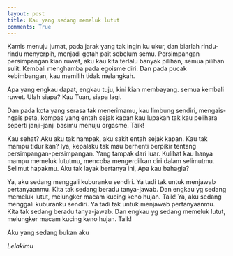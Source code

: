 ```yaml
---
layout: post
title: Kau yang sedang memeluk lutut
comments: True
---
```


Kamis menuju jumat, pada jarak yang tak ingin ku ukur, dan biarlah rindu-rindu menyerpih, menjadi getah pait sebelum semu. Persimpangan persimpangan kian ruwet, aku kau kita terlalu banyak pilihan, semua pilihan sulit. Kembali menghamba pada egoisme diri. Dan pada pucak kebimbangan, kau memilih tidak melangkah.
 
Apa yang engkau dapat, engkau tuju, kini kian membayang. semua kembali ruwet. Ulah siapa? Kau Tuan, siapa lagi.
 
Dan pada kota yang serasa tak menerimamu, kau limbung sendiri, mengais-ngais peta, kompas yang entah sejak kapan kau lupakan tak kau pelihara seperti janji-janji basimu menuju orgasme. Taik!
 
Kau sehat? Aku aku tak nampak, aku sakit entah sejak kapan. Kau tak mampu tidur kan? Iya, kepalaku tak mau berhenti berpikir tentang persimpangan-persimpangan. Yang tampak dari luar. Kulihat kau hanya mampu memeluk lututmu, mencoba mengerdilkan diri dalam selimutmu. Selimut hapakmu. Aku tak layak bertanya ini, Apa kau bahagia?
 
Ya, aku sedang menggali kuburanku sendiri. Ya tadi tak untuk menjawab pertanyaanmu. Kita tak sedang beradu tanya-jawab. Dan engkau yg sedang memeluk lutut, melungker macam kucing keno hujan. Taik!
Ya, aku sedang menggali kuburanku sendiri. Ya tadi tak untuk menjawab pertanyaanmu. Kita tak sedang beradu tanya-jawab. Dan engkau yg sedang memeluk lutut, melungker macam kucing keno hujan. Taik!
 
Aku yang sedang bukan aku

*Lelakimu*